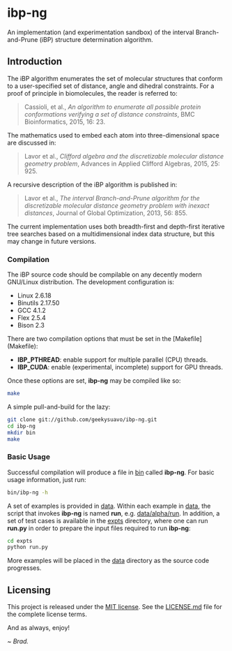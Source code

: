 
# ibp-ng

An implementation (and experimentation sandbox) of the interval
Branch-and-Prune (iBP) structure determination algorithm.

## Introduction

The iBP algorithm enumerates the set of molecular structures that conform
to a user-specified set of distance, angle and dihedral constraints. For
a proof of principle in biomolecules, the reader is referred to:

> Cassioli, et al., _An algorithm to enumerate all possible protein
> conformations verifying a set of distance constraints_,
> BMC Bioinformatics, 2015, 16: 23.

The mathematics used to embed each atom into three-dimensional space are
discussed in:

> Lavor et al., _Clifford algebra and the discretizable molecular distance
> geometry problem_, Advances in Applied Clifford Algebras,
> 2015, 25: 925.

A recursive description of the iBP algorithm is published in:

> Lavor et al., _The interval Branch-and-Prune algorithm for the
> discretizable molecular distance geometry problem with inexact
> distances_, Journal of Global Optimization, 2013, 56: 855.

The current implementation uses both breadth-first and depth-first iterative
tree searches based on a multidimensional index data structure, but this may
change in future versions.

### Compilation

The iBP source code should be compilable on any decently modern
GNU/Linux distribution. The development configuration is:

 * Linux 2.6.18
 * Binutils 2.17.50
 * GCC 4.1.2
 * Flex 2.5.4
 * Bison 2.3

There are two compilation options that must be set in the
[Makefile] (Makefile):

 * **IBP_PTHREAD**: enable support for multiple parallel (CPU) threads.
 * **IBP_CUDA**: enable (experimental, incomplete) support for GPU threads.

Once these options are set, **ibp-ng** may be compiled like so:

```bash
make
```

A simple pull-and-build for the lazy:

```bash
git clone git://github.com/geekysuavo/ibp-ng.git
cd ibp-ng
mkdir bin
make
```

### Basic Usage

Successful compilation will produce a file in [bin](bin) called **ibp-ng**.
For basic usage information, just run:

```bash
bin/ibp-ng -h
```

A set of examples is provided in [data](data). Within each example in
[data](data), the script that invokes **ibp-ng** is named **run**, e.g.
[data/alpha/run](data/alpha/run). In addition, a set of test cases is
available in the [expts](expts) directory, where one can run **run.py**
in order to prepare the input files required to run **ibp-ng**:

```bash
cd expts
python run.py
```

More examples will be placed in the [data](data) directory as the source
code progresses.

## Licensing

This project is released under the
[MIT license](https://opensource.org/licenses/MIT). See the
[LICENSE.md](LICENSE.md) file for the complete license terms.

And as always, enjoy!

*~ Brad.*

